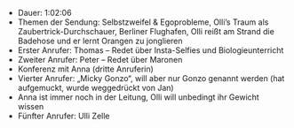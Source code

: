 - Dauer: 1:02:06
- Themen der Sendung: Selbstzweifel & Egoprobleme, Olli’s Traum als Zaubertrick-Durchschauer, Berliner Flughafen, Olli reißt am Strand die Badehose und er lernt Orangen zu jonglieren
- Erster Anrufer: Thomas – Redet über Insta-Selfies und Biologieunterricht
- Zweiter Anrufer: Peter – Redet über Maronen
- Konferenz mit Anna (dritte Anruferin)
- Vierter Anrufer: „Micky Gonzo“, will aber nur Gonzo genannt werden (hat aufgemuckt, wurde weggedrückt von Jan)
- Anna ist immer noch in der Leitung, Olli will unbedingt ihr Gewicht wissen
- Fünfter Anrufer: Ulli Zelle
